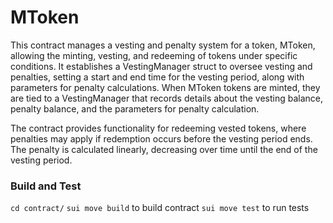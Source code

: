# MToken

This contract manages a vesting and penalty system for a token, MToken, allowing the minting, vesting, and redeeming of tokens under specific conditions. It establishes a VestingManager struct to oversee vesting and penalties, setting a start and end time for the vesting period, along with parameters for penalty calculations. When MToken tokens are minted, they are tied to a VestingManager that records details about the vesting balance, penalty balance, and the parameters for penalty calculation.

The contract provides functionality for redeeming vested tokens, where penalties may apply if redemption occurs before the vesting period ends. The penalty is calculated linearly, decreasing over time until the end of the vesting period.


### Build and Test

`cd contract/`
`sui move build` to build contract
`sui move test` to run tests
